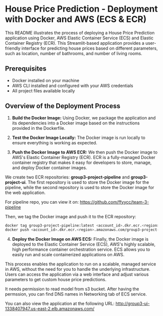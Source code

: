 # House Price Prediction - Deployment with Docker and AWS (ECS & ECR)

This README illustrates the process of deploying a House Price Prediction application using Docker, AWS Elastic Container Service (ECS) and Elastic Container Registry (ECR). This Streamlit-based application provides a user-friendly interface for predicting house prices based on different parameters, such as location, number of bathrooms, and number of living rooms.

## Prerequisites

- Docker installed on your machine
- AWS CLI installed and configured with your AWS credentials
- All project files available locally

## Overview of the Deployment Process

1. **Build the Docker Image:** Using Docker, we package the application and its dependencies into a Docker image based on the instructions provided in the Dockerfile.

2. **Test the Docker Image Locally:** The Docker image is run locally to ensure everything is working as expected.

3. **Push the Docker Image to AWS ECR:** We then push the Docker image to AWS's Elastic Container Registry (ECR). ECR is a fully-managed Docker container registry that makes it easy for developers to store, manage, and deploy Docker container images.

We create two ECR repositories: **group3-project-pipeline** and **group3-project-ui**. The first repository is used to store the Docker image for the pipeline, while the second repository is used to store the Docker image for the web application. 

For pipeline repo, you can view it on:
https://github.com/ffyycc/team-3-pipeline

Then, we tag the Docker image and push it to the ECR repository:

```bash
docker tag group3-project-pipeline:latest <account_id>.dkr.ecr.<region>.amazonaws.com/group3-project-pipeline:latest
docker push <account_id>.dkr.ecr.<region>.amazonaws.com/group3-project-pipeline:latest
```

4. **Deploy the Docker Image on AWS ECS:** Finally, the Docker image is deployed to the Elastic Container Service (ECS), AWS's highly scalable, high performance container orchestration service. ECS allows you to easily run and scale containerized applications on AWS.

This process enables the application to run on a scalable, managed service in AWS, without the need for you to handle the underlying infrastructure. Users can access the application via a web interface and adjust various parameters to get custom house price predictions.

It needs permission to read model from s3 bucket. After having the permssion, you can find DNS names in Networking tab of ECS service.

You can also view the application at the following URL: http://group3-ui-1338407947.us-east-2.elb.amazonaws.com/
